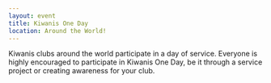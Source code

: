 ```yaml
---
layout: event
title: Kiwanis One Day
location: Around the World!
---
```

Kiwanis clubs around the world participate in a day of service. Everyone is highly encouraged to participate in Kiwanis One Day, be it through a service project or creating awareness for your club.